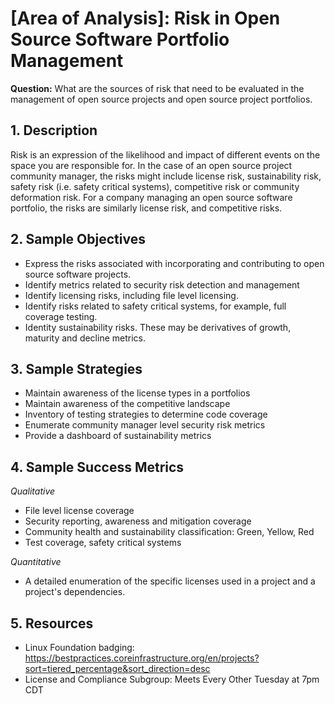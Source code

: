 # [Area of Analysis]: Risk in Open Source Software Portfolio Management

**Question:** What are the sources of risk that need to be evaluated in the management of open source projects and open source project portfolios.


## 1. Description

Risk is an expression of the likelihood and impact of different events on the space you are responsible for. In the case of an open source project community manager, the risks might include license risk, sustainability risk, safety risk (i.e. safety critical systems), competitive risk or community deformation risk. For a company managing an open source software portfolio, the risks are similarly license risk, and competitive risks.

## 2. Sample Objectives

- Express the risks associated with incorporating and contributing to open source software projects.
- Identify metrics related to security risk detection and management
- Identify licensing risks, including file level licensing. 
- Identify risks related to safety critical systems, for example, full coverage testing. 
- Identity sustainability risks.  These may be derivatives of growth, maturity and decline metrics. 


## 3. Sample Strategies

- Maintain awareness of the license types in a portfolios
- Maintain awareness of the competitive landscape
- Inventory of testing strategies to determine code coverage
- Enumerate community manager level security risk metrics
- Provide a dashboard of sustainability metrics


## 4. Sample Success Metrics
_Qualitative_

- File level license coverage
- Security reporting, awareness and mitigation coverage
- Community health and sustainability classification: Green, Yellow, Red
- Test coverage, safety critical systems

_Quantitative_

- A detailed enumeration of the specific licenses used in a project and a project's dependencies.


## 5. Resources

- Linux Foundation badging: https://bestpractices.coreinfrastructure.org/en/projects?sort=tiered_percentage&sort_direction=desc 
- License and Compliance Subgroup: Meets Every Other Tuesday at 7pm CDT 
